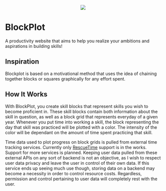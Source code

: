 <p align="center">
    <img src="https://i.imgur.com/CFQafTK.png">
</p>

# BlockPlot
A productivity website that aims to help you realize your ambitions and aspirations in building skills!

## Inspiration
Blockplot is based on a motivational method that uses the idea of chaining together blocks or squares graphically for any effort spent.

## How It Works
With BlockPlot, you create skill blocks that represent skills you wish to become proficient in. These skill blocks contain both information about the skill in question, as well as a block grid that represents everyday of a given year. Whenever you put time into working a skill, the block representing the day that skill was practiced will be plotted with a color. The intensity of the color will be dependant on the amount of time spent practicing that skill. 

Time data used to plot progress on block grids is pulled from external time tracking services. Currently only [RescueTime](https://www.rescuetime.com/) support is in the works. Support for more services is planned.
Keeping user data pulled from these external APIs on any sort of backend is not an objective, as I wish to respect user data privacy and leave the user in control of their own data. If this service ends up seeing much use though, storing data on a backend may become a necessity in order to control resource costs. Regardless, permission and control pertaining to user data will completely rest with the user.